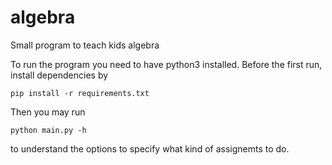 # algebra
Small program to teach kids algebra

To run the program you need to have python3 installed.
Before the first run, install dependencies by
```
pip install -r requirements.txt
```

Then you may run
```
python main.py -h
```

to understand the options to specify what kind of assignemts to do.
